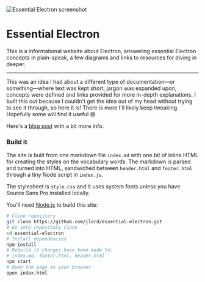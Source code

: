 ![Essential Electron screenshot](https://cloud.githubusercontent.com/assets/1305617/17867404/3e699c20-685f-11e6-9303-c98862a0540a.png)

# Essential Electron

This is a informational website about Electron, answering essential Electron concepts in plain-speak, a few diagrams and links to resources for diving in deeper.

---

This was an idea I had about a different type of documentation—or something—where text was kept short, jargon was expanded upon, concepts were defined and links provided for more in-depth explanations. I built this out because I couldn't get the idea out of my head without trying to see it through, so here it is! There is more I'll likely keep tweaking. Hopefully some will find it useful :smile:

Here's a [blog post](http://jlord.us/blog/essential-electron.html) with a bit more info.

### Build it

The site is built from one markdown file `index.md` with one bit of inline HTML for creating the styles on the vocabulary words. The markdown is parsed and turned into HTML, sandwiched between `header.html` and `footer.html` through a tiny Node script in `index.js`.

The stylesheet is `style.css` and it uses system fonts unless you have Source Sans Pro installed locally.

You'll need [Node.js](https://nodejs.org) to build this site:

```bash
# Clone repository
git clone https://github.com/jlord/essential-electron.git
# Go into repository clone
cd essential-electron
# Install dependencies
npm install
# Rebuild if changes have been made to:
# index.md, footer.html, header.html
npm start
# Open the page in your browser
open index.html
```
